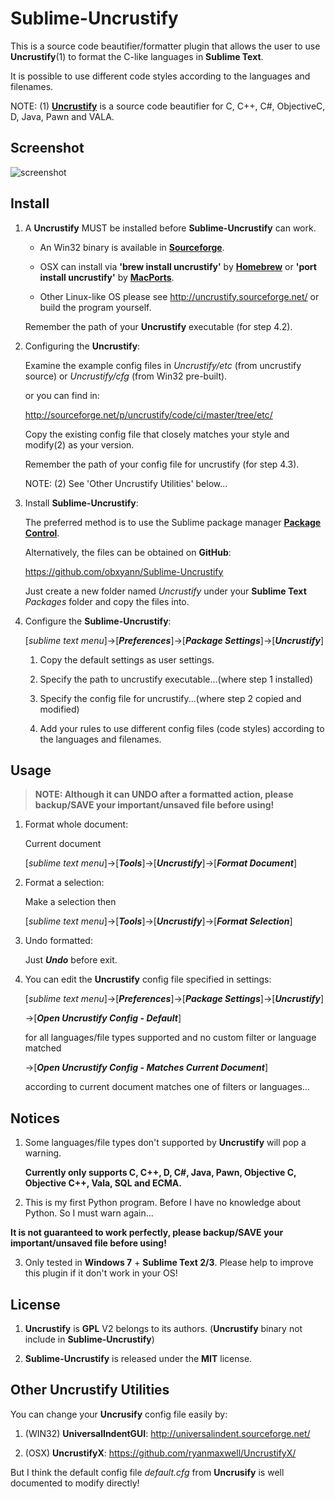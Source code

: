 # Sublime-Uncrustify

This is a source code beautifier/formatter plugin that allows the user to use **Uncrustify**(1) to format the C-like languages in **Sublime Text**.

It is possible to use different code styles according to the languages and filenames.

NOTE: (1) [**Uncrustify**](http://uncrustify.sourceforge.net/) is a source code beautifier for C, C++, C#, ObjectiveC, D, Java, Pawn and VALA.

## Screenshot

![screenshot](https://raw.github.com/obxyann/Sublime-Uncrustify/master/Screenshot.gif)

## Install

1. A **Uncrustify** MUST be installed before **Sublime-Uncrustify** can work.

   - An Win32 binary is available in [**Sourceforge**](http://sourceforge.net/projects/uncrustify/files/).
   
   - OSX can install via **'brew install uncrustify'** by [**Homebrew**](http://brew.sh/) or **'port install uncrustify'** by [**MacPorts**](https://www.macports.org/).
   
   - Other Linux-like OS please see http://uncrustify.sourceforge.net/ or build the program yourself.

   Remember the path of your **Uncrustify** executable (for step 4.2).

2. Configuring the **Uncrustify**:

    Examine the example config files in *Uncrustify/etc* (from uncrustify source) or *Uncrustify/cfg* (from Win32 pre-built).

    or you can find in:

    http://sourceforge.net/p/uncrustify/code/ci/master/tree/etc/

    Copy the existing config file that closely matches your style and modify(2) as your version.

    Remember the path of your config file for uncrustify (for step 4.3).

    NOTE: (2) See 'Other Uncrustify Utilities' below...

3. Install **Sublime-Uncrustify**:

    The preferred method is to use the Sublime package manager [**Package Control**](https://packagecontrol.io/).

    Alternatively, the files can be obtained on **GitHub**:

    https://github.com/obxyann/Sublime-Uncrustify

    Just create a new folder named *Uncrustify* under your **Sublime Text** *Packages* folder and copy the files into.

4. Configure the **Sublime-Uncrustify**:

    [*sublime text menu*]->[***Preferences***]->[***Package Settings***]->[***Uncrustify***]

    1. Copy the default settings as user settings.

    2. Specify the path to uncrustify executable...(where step 1 installed)

    3. Specify the config file for uncrustify...(where step 2 copied and modified)

    4. Add your rules to use different config files (code styles) according to the languages and filenames.

## Usage

> **NOTE: Although it can UNDO after a formatted action, please backup/SAVE your important/unsaved file before using!**

1. Format whole document:

    Current document

    [*sublime text menu*]->[***Tools***]->[***Uncrustify***]->[***Format Document***]

2. Format a selection:

    Make a selection then

    [*sublime text menu*]->[***Tools***]->[***Uncrustify***]->[***Format Selection***]

3. Undo formatted:

    Just ***Undo*** before exit.

4. You can edit the **Uncrustify** config file specified in settings:

    [*sublime text menu*]->[***Preferences***]->[***Package Settings***]->[***Uncrustify***]

    ->[***Open Uncrustify Config - Default***]

      for all languages/file types supported and no custom filter or language matched

    ->[***Open Uncrustify Config - Matches Current Document***]

      according to current document matches one of filters or languages...

## Notices

1. Some languages/file types don't supported by **Uncrustify** will pop a warning.

   **Currently only supports C, C++, D, C#, Java, Pawn, Objective C, Objective C++, Vala, SQL and ECMA.**

2. This is my first Python program. Before I have no knowledge about Python. So I must warn again...

  **It is not guaranteed to work perfectly, please backup/SAVE your important/unsaved file before using!**

3. Only tested in **Windows 7** + **Sublime Text 2/3**. Please help to improve this plugin if it don't work in your OS!

## License

1. **Uncrustify** is **GPL** V2 belongs to its authors. (**Uncrustify** binary not include in **Sublime-Uncrustify**)

2. **Sublime-Uncrustify** is released under the **MIT** license.

## Other Uncrustify Utilities

You can change your **Uncrusify** config file easily by:

1. (WIN32) **UniversalIndentGUI**: http://universalindent.sourceforge.net/

2. (OSX) **UncrustifyX**: https://github.com/ryanmaxwell/UncrustifyX/

But I think the default config file *default.cfg* from **Uncrusify** is well documented to modify directly!
